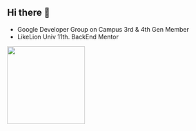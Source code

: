 ## Hi there 👋

- Google Developer Group on Campus 3rd & 4th Gen Member
- LikeLion Univ 11th. BackEnd Mentor

<a href="https://github.com/imysh578"><img align="center" style="height:180px" src="https://github-readme-stats.vercel.app/api/top-langs/?username=imysh578&layout=compact&theme=nord&hide_border=true" /></a> 
